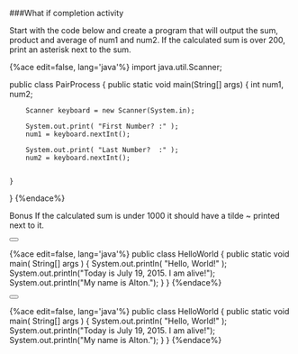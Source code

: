 <!--djw:done-->
###What if completion activity

Start with the code below and create a program that will output the sum, product and average of num1 and num2. If the calculated sum is over 200, print an asterisk next to the sum.

{%ace edit=false, lang='java'%}
import java.util.Scanner;

public class PairProcess {
	public static void main(String[] args) {
		int num1, num2;
		
		Scanner keyboard = new Scanner(System.in);
		
		System.out.print( "First Number? :" );
		num1 = keyboard.nextInt();
		
		System.out.print( "Last Number?  :" );
		num2 = keyboard.nextInt();

		
	}
}
{%endace%}

Bonus If the calculated sum is under 1000 it should have a tilde ~ printed next to it.

<button class="section" target="section1" show="Sample Answer" hide="Hide Answer"></button>

<!--sec data-title="Answer" data-id="section1" data-show=false ces-->
{%ace edit=false, lang='java'%}
public class HelloWorld
 {
    public static void main( String[] args )
    {
        System.out.println( "Hello, World!" );
        System.out.println("Today is July 19, 2015. I am alive!");
        System.out.println("My name is Alton.");
    }
 }
{%endace%}
<!--endsec-->

<button class="section" target="section2" show="Sample Bonus Answer" hide="Hide Answer"></button>

<!--sec data-title="Answer" data-id="section2" data-show=false ces-->
{%ace edit=false, lang='java'%}
public class HelloWorld
 {
    public static void main( String[] args )
    {
        System.out.println( "Hello, World!" );
        System.out.println("Today is July 19, 2015. I am alive!");
        System.out.println("My name is Alton.");
    }
 }
{%endace%}
<!--endsec-->